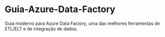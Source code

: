 # Guia-Azure-Data-Factory
Guia moderno para Azure Data Factory, uma das melhores ferramentas de ETL/ELT e de integração de dados.
